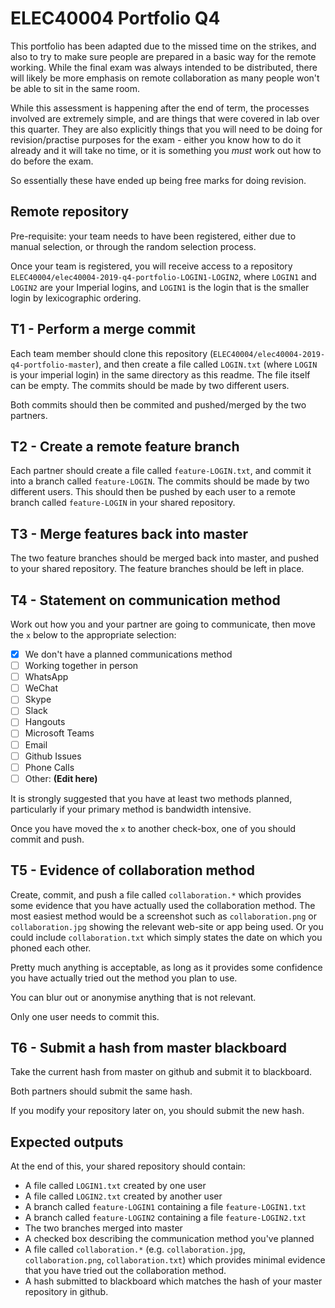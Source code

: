 ELEC40004 Portfolio Q4
======================

This portfolio has been adapted due to the missed time
on the strikes, and also to try to make sure people are
prepared in a basic way for the remote working. While
the final exam was always intended to be distributed,
there will likely be more emphasis on remote collaboration
as many people won't be able to sit in the same room.

While this assessment is happening after the end of
term, the processes involved are extremely simple,
and are things that were covered in lab over this
quarter. They are also explicitly things that you will
need to be doing for revision/practise purposes for
the exam - either you know how to do it already and
it will take no time, or it is something you _must_
work out how to do before the exam.

So essentially these have ended up being free marks for
doing revision.

Remote repository
-----------------

Pre-requisite: your team needs to have been registered, either
due to manual selection, or through the random selection process.

Once your team is registered, you will receive access
to a repository `ELEC40004/elec40004-2019-q4-portfolio-LOGIN1-LOGIN2`,
where `LOGIN1` and `LOGIN2` are your Imperial logins, and
`LOGIN1` is the login that is the smaller login by lexicographic
ordering.

T1 - Perform a merge commit
---------------------------

Each team member should clone this repository (`ELEC40004/elec40004-2019-q4-portfolio-master`),
and then  create a file called `LOGIN.txt` (where `LOGIN` is your imperial login) in the
same directory as this readme. The file itself can be empty.
The commits should be made by two different users.

Both commits should then be commited and pushed/merged by
the two partners.

T2 - Create a remote feature branch
-----------------------------------

Each partner should create a file called `feature-LOGIN.txt`,
and commit it into a branch called `feature-LOGIN`. The commits
should be made by two different users. This should then be pushed
by each user to a remote branch called `feature-LOGIN` in your shared
repository.

T3 - Merge features back into master
------------------------------------

The two feature branches should be merged back into
master, and pushed to your shared repository. The
feature branches should be left in place.

T4 - Statement on communication method
--------------------------------------

Work out how you and your partner are going to communicate,
then move the `x` below to the appropriate selection:

- [x] We don't have a planned communications method 
- [ ] Working together in person
- [ ] WhatsApp
- [ ] WeChat
- [ ] Skype
- [ ] Slack
- [ ] Hangouts
- [ ] Microsoft Teams
- [ ] Email
- [ ] Github Issues
- [ ] Phone Calls
- [ ] Other: __(Edit here)__

It is strongly suggested that you have at least two methods planned,
particularly if your primary method is bandwidth intensive.

Once you have moved the `x` to another check-box, one of you should
commit and push. 

T5 - Evidence of collaboration method
-------------------------------------

Create, commit, and push a file called `collaboration.*` which provides some
evidence that you have actually used the collaboration method. The most 
easiest method would be a screenshot such as `collaboration.png` or `collaboration.jpg`
showing the relevant web-site or app being used. Or you could include `collaboration.txt`
which simply states the date on which you phoned each other.

Pretty much anything is acceptable, as long as it provides some confidence
you have actually tried out the method you plan to use.

You can blur out or anonymise anything that is not relevant.

Only one user needs to commit this.

T6 - Submit a hash from master blackboard
-----------------------------------------

Take the current hash from master on github and submit it to blackboard.

Both partners should submit the same hash.

If you modify your repository later on, you should submit the new
hash.

Expected outputs
----------------

At the end of this, your shared repository should contain:

- A file called `LOGIN1.txt` created by one user
- A file called `LOGIN2.txt` created by another user
- A branch called `feature-LOGIN1` containing a file `feature-LOGIN1.txt`
- A branch called `feature-LOGIN2` containing a file `feature-LOGIN2.txt`
- The two branches merged into master
- A checked box describing the communication method you've planned
- A file called `collaboration.*` (e.g. `collaboration.jpg`, `collaboration.png`,
  `collaboration.txt`) which provides minimal evidence that you have tried
  out the collaboration method.
- A hash submitted to blackboard which matches the hash of your master
  repository in github.

